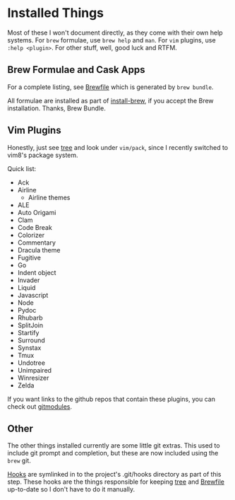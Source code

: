 # Installed Things

Most of these I won't document directly, as they come with their own help
systems. For `brew` formulae, use `brew help` and `man`. For `vim` plugins, use
`:help <plugin>`. For other stuff, well, good luck and RTFM.

## Brew Formulae and Cask Apps

For a complete listing, see [Brewfile](/Brewfile) which is generated by
`brew bundle`.

All formulae are installed as part of
[install-brew](/installers/install-brew.sh), if you accept the Brew
installation. Thanks, Brew Bundle.


## Vim Plugins

Honestly, just see [tree](/docs/tree.md) and look under `vim/pack`, since I
recently switched to vim8's package system.

Quick list:

- Ack
- Airline
  - Airline themes
- ALE
- Auto Origami
- Clam
- Code Break
- Colorizer
- Commentary
- Dracula theme
- Fugitive
- Go
- Indent object
- Invader
- Liquid
- Javascript
- Node
- Pydoc
- Rhubarb
- SplitJoin
- Startify
- Surround
- Synstax
- Tmux
- Undotree
- Unimpaired
- Winresizer
- Zelda

If you want links to the github repos that contain these plugins, you can check
out [gitmodules](/.gitmodules).

## Other

The other things installed currently are some little git extras. This used to
include git prompt and completion, but these are now included using the `brew`
git.

[Hooks](/hooks) are symlinked in to the project's .git/hooks directory as part
of this step. These hooks are the things responsible for keeping
[tree](/docs/tree.md) and [Brewfile](/Brewfile) up-to-date so I don't have
to do it manually.
